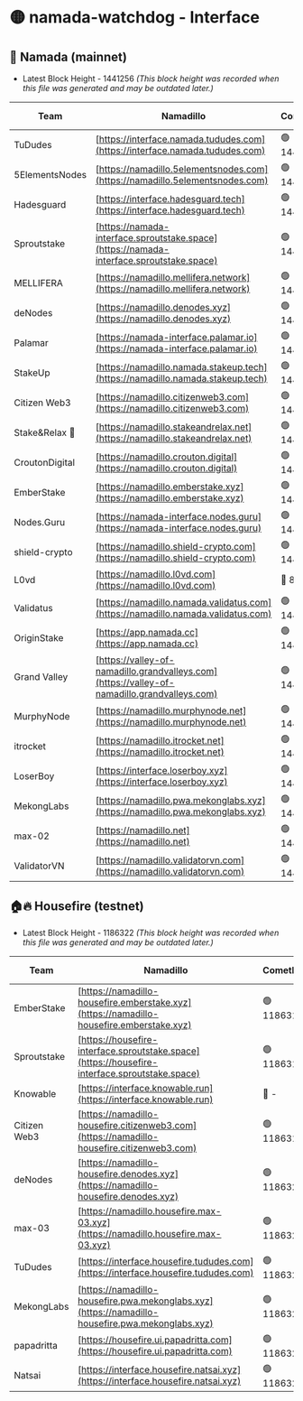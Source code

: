 # 🟡 namada-watchdog - Interface

## 🚀 Namada (mainnet)
- Latest Block Height - 1441256 *(This block height was recorded when this file was generated and may be outdated later.)*

| Team | Namadillo | CometBFT | Indexer | MASP Indexer |
|-|-|-|-|-|
| TuDudes | [https://interface.namada.tududes.com](https://interface.namada.tududes.com) | 🟢 1441236 | 🟢 1441236 | 🟢 1441236 |
| 5ElementsNodes | [https://namadillo.5elementsnodes.com](https://namadillo.5elementsnodes.com) | 🟢 1441237 | 🔴 - | 🔴 - |
| Hadesguard | [https://interface.hadesguard.tech](https://interface.hadesguard.tech) | 🟢 1441241 | 🟢 1441240 | 🟢 1441241 |
| Sproutstake | [https://namada-interface.sproutstake.space](https://namada-interface.sproutstake.space) | 🟢 1441241 | 🟢 1441241 | 🟢 1441241 |
| MELLIFERA | [https://namadillo.mellifera.network](https://namadillo.mellifera.network) | 🟢 1441242 | 🟢 1441242 | 🟢 1441242 |
| deNodes | [https://namadillo.denodes.xyz](https://namadillo.denodes.xyz) | 🟢 1441242 | 🟢 1441242 | 🟢 1441242 |
| Palamar | [https://namada-interface.palamar.io](https://namada-interface.palamar.io) | 🟢 1441243 | 🟢 1441243 | 🟢 1441243 |
| StakeUp | [https://namadillo.namada.stakeup.tech](https://namadillo.namada.stakeup.tech) | 🟢 1441244 | 🟢 1441244 | 🟢 1441244 |
| Citizen Web3 | [https://namadillo.citizenweb3.com](https://namadillo.citizenweb3.com) | 🟢 1441244 | 🔴 1429257 | 🟢 1441244 |
| Stake&Relax 🦥 | [https://namadillo.stakeandrelax.net](https://namadillo.stakeandrelax.net) | 🟢 1441245 | 🟢 1441245 | 🟢 1441245 |
| CroutonDigital | [https://namadillo.crouton.digital](https://namadillo.crouton.digital) | 🟢 1441246 | 🔴 1338918 | 🟢 1441246 |
| EmberStake | [https://namadillo.emberstake.xyz](https://namadillo.emberstake.xyz) | 🟢 1441246 | 🟢 1441246 | 🟢 1441246 |
| Nodes.Guru | [https://namada-interface.nodes.guru](https://namada-interface.nodes.guru) | 🟢 1441246 | 🟢 1441246 | 🟢 1441246 |
| shield-crypto | [https://namadillo.shield-crypto.com](https://namadillo.shield-crypto.com) | 🟢 1441247 | 🟢 1441247 | 🟢 1441247 |
| L0vd | [https://namadillo.l0vd.com](https://namadillo.l0vd.com) | 🔴 894059 | 🔴 1278680 | 🔴 894059 |
| Validatus | [https://namadillo.namada.validatus.com](https://namadillo.namada.validatus.com) | 🟢 1441248 | 🔴 1338199 | 🟢 1441248 |
| OriginStake | [https://app.namada.cc](https://app.namada.cc) | 🟢 1441249 | 🟢 1441249 | 🟢 1441249 |
| Grand Valley | [https://valley-of-namadillo.grandvalleys.com](https://valley-of-namadillo.grandvalleys.com) | 🟢 1441249 | 🟢 1441249 | 🟢 1441249 |
| MurphyNode | [https://namadillo.murphynode.net](https://namadillo.murphynode.net) | 🟢 1441252 | 🟢 1441252 | 🔴 - |
| itrocket | [https://namadillo.itrocket.net](https://namadillo.itrocket.net) | 🟢 1441253 | 🔴 1339267 | 🔴 - |
| LoserBoy | [https://interface.loserboy.xyz](https://interface.loserboy.xyz) | 🟢 1441255 | 🟢 1441254 | 🔴 - |
| MekongLabs | [https://namadillo.pwa.mekonglabs.xyz](https://namadillo.pwa.mekonglabs.xyz) | 🟢 1441255 | 🟢 1441255 | 🟢 1441255 |
| max-02 | [https://namadillo.net](https://namadillo.net) | 🟢 1441256 | 🟢 1441255 | 🟢 1441256 |
| ValidatorVN | [https://namadillo.validatorvn.com](https://namadillo.validatorvn.com) | 🟢 1441256 | 🟢 1441256 | 🟢 1441256 |

## 🏠🔥 Housefire (testnet)
- Latest Block Height - 1186322 *(This block height was recorded when this file was generated and may be outdated later.)*

| Team | Namadillo | CometBFT | Indexer | MASP Indexer |
|-|-|-|-|-|
| EmberStake | [https://namadillo-housefire.emberstake.xyz](https://namadillo-housefire.emberstake.xyz) | 🟢 1186317 | 🟢 1186317 | 🔴 1083022 |
| Sproutstake | [https://housefire-interface.sproutstake.space](https://housefire-interface.sproutstake.space) | 🟢 1186317 | 🟢 1186317 | 🟢 1186317 |
| Knowable | [https://interface.knowable.run](https://interface.knowable.run) | 🔴 - | 🔴 - | 🔴 - |
| Citizen Web3 | [https://namadillo-housefire.citizenweb3.com](https://namadillo-housefire.citizenweb3.com) | 🟢 1186318 | 🔴 1162824 | 🔴 - |
| deNodes | [https://namadillo-housefire.denodes.xyz](https://namadillo-housefire.denodes.xyz) | 🟢 1186320 | 🟢 1186320 | 🟢 1186320 |
| max-03 | [https://namadillo.housefire.max-03.xyz](https://namadillo.housefire.max-03.xyz) | 🟢 1186320 | 🟢 1186320 | 🟢 1186320 |
| TuDudes | [https://interface.housefire.tududes.com](https://interface.housefire.tududes.com) | 🟢 1186321 | 🟢 1186321 | 🟢 1186321 |
| MekongLabs | [https://namadillo-housefire.pwa.mekonglabs.xyz](https://namadillo-housefire.pwa.mekonglabs.xyz) | 🟢 1186321 | 🟢 1186321 | 🔴 1083022 |
| papadritta | [https://housefire.ui.papadritta.com](https://housefire.ui.papadritta.com) | 🟢 1186321 | 🔴 972185 | 🟢 1186321 |
| Natsai | [https://interface.housefire.natsai.xyz](https://interface.housefire.natsai.xyz) | 🟢 1186322 | 🟢 1186322 | 🟢 1186322 |

